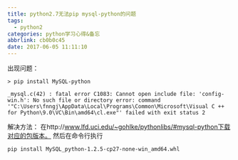 ```yaml
---
title: python2.7无法pip mysql-python的问题
tags:
  - python2
categories: python学习心得&备忘
abbrlink: cb0b0c45
date: 2017-06-05 11:11:10
---
```


出现问题：
```
> pip install MySQL-python

_mysql.c(42) : fatal error C1083: Cannot open include file: 'config-win.h': No such file or directory error: command '"C:\Users\fnngj\AppData\Local\Programs\Common\Microsoft\Visual C ++ for Python\9.0\VC\Bin\amd64\cl.exe"' failed with exit status 2

```

解决方法：
在http://www.lfd.uci.edu/~gohlke/pythonlibs/#mysql-python下载对应的包版本。
然后在命令行执行

```pip install MySQL_python-1.2.5-cp27-none-win_amd64.whl```
